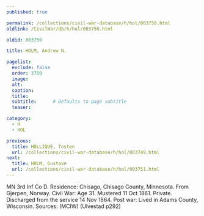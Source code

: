```yaml
---
published: true

permalink: /collections/civil-war-database/h/hol/003750.html
oldlink: /CivilWar/db/h/hol/003750.html

oldid: 003750

title: HOLM, Andrew N.

pagelist:
  exclude: false
  order: 3750
  image: 
  alt:
  caption:
  title:
  subtitle:      # Defaults to page subtitle
  teaser:

category: 
  - H 
  - HOL

previous:
  title: HOLLIQUE, Tosten
  url: /collections/civil-war-database/h/hol/003749.html  
next:
  title: HOLM, Gustave
  url: /collections/civil-war-database/h/hol/003751.html   
---
```

MN 3rd Inf Co D. Residence: Chisago, Chisago County, Minnesota. From Gjerpen, Norway. Civil War: Age 31. Mustered 11 Oct 1861. Private. Discharged from the service 14 Nov 1864. Post war: Lived in Adams County, Wisconsin. Sources: (MCIW) (Ulvestad p292)